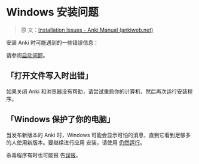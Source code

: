 # Windows 安装问题

> 原
> 文：[Installation Issues - Anki Manual (ankiweb.net)](https://docs.ankiweb.net/platform/windows/installation-issues.html)

安装 Anki 时可能遇到的一些错误信息：

<!-- toc -->

请参阅[启动问题](./startup-issues.md)。

## 「打开文件写入时出错」

如果关闭 Anki 和浏览器没有帮助，请尝试重启你的计算机，然后再次运行安装程序。

## 「Windows 保护了你的电脑」

当发布新版本的 Anki 时，Windows 可能会显示可怕的消息，直到它看到足够多的人使用新版本。要继续进行应用
安装，请使用
[仍然运行](https://www.tekrevue.com/tip/windows-protected-your-pc-disable-smartscreen/)。

杀毒程序有时也可能报
告[误报](https://faqs.ankiweb.net/my-antivirus-program-says-anki-is-infected.html)。
